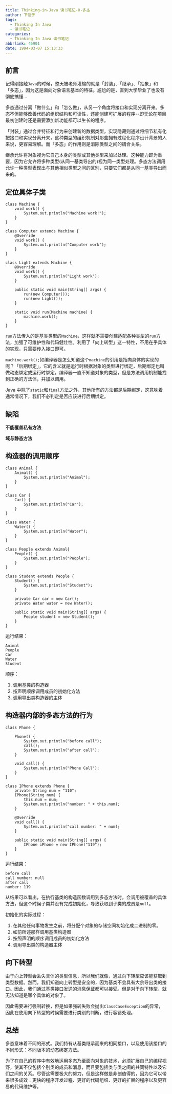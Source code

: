 ```yaml
---
title: Thinking-in-Java 读书笔记-8-多态
author: 下位子
tags:
  - Thinking In Java
  - 读书笔记
categories:
  - Thinking In Java 读书笔记
abbrlink: 45901
date: 1994-03-07 15:13:33
---
```


## 前言

记得刚接触`Java`的时候，整天被老师灌输的就是「封装」、「继承」、「抽象」和「多态」，因为这是面向对象语言基本的特征。尴尬的是，直到大学毕业了也没有彻底搞懂...

多态通过分离「做什么」和「怎么做」，从另一个角度将接口和实现分离开来。多态不但能够改善代码的组织结构和可读性，还能创建可扩展的程序--即无论在项目最初创建时还是需要添加新功能都可以生长的程序。

「封装」通过合并特征和行为来创建新的数据类型，实现隐藏则通过将细节私有化把接口和实现分离开来，这种类型的组织机制对那些拥有过程化程序设计背景的人来说，更容易理解。而「多态」的作用则是消除类型之间的耦合关系。

继承允许将对象视为它自己本身的类型或其他类型来加以处理。这种能力即为重要，因为它允许将多种类型(从同一基类导出的)视为同一类型处理。多态方法调用允许一种类型表现出与其他相似类型之间的区别，只要它们都是从同一基类导出而来的。

## 定位具体子类

```
class Machine {
    void work() {
        System.out.println("Machine work!");
    }
}

class Computer extends Machine {
    @Override
    void work() {
        System.out.println("Computer work");
    }
}

class Light extends Machine {
    @Override
    void work() {
        System.out.println("Light work");
    }

    public static void main(String[] args) {
        run(new Computer());
        run(new Light());
    }

    static void run(Machine machine) {
        machine.work();
    }
}
```

`run`方法传入的是基类类型的`Machine`，这样就不需要创建适配各种类型的`run`方法，加强了可维护性和代码健壮性。利用了「向上转型」这一特性，不用在乎具体的实现，只需要传入接口即可。

`machine.work();`如编译器是怎么知道这个`machine`的引用是指向具体的实现的呢？「后期绑定」，它的含义就是运行时根据对象的类型进行绑定，后期绑定也叫做动态绑定或运行时绑定。编译器一直不知道对象的类型，但是方法调用机制能找到正确的方法体，并加以调用。

Java 中除了`static`和`final`方法之外，其他所有的方法都是后期绑定，这意味着通常情况下，我们不必判定是否应该进行后期绑定。

## 缺陷

**不能覆盖私有方法**

**域与静态方法**

## 构造器的调用顺序

```
class Animal {
    Animal() {
        System.out.println("Animal");
    }
}

class Car {
    Car() {
        System.out.println("Car");
    }
}

class Water {
    Water() {
        System.out.println("Water");
    }
}

class People extends Animal{
    People() {
        System.out.println("People");
    }
}

class Student extends People {
    Student() {
        System.out.println("Student");
    }

    private Car car = new Car();
    private Water water = new Water();

    public static void main(String[] args) {
        People student = new Student();
    }
}
```
运行结果：

```
Animal
People
Car
Water
Student
```


顺序：

1. 调用基类的构造器
2. 按声明顺序调用成员的初始化方法
3. 调用导出类构造器的主体

## 构造器内部的多态方法的行为

```
class Phone {

    Phone() {
        System.out.println("before call");
        call();
        System.out.println("after call");
    }

    void call() {
        System.out.println("Phone Call");
    }
}

class IPhone extends Phone {
    private String num = "110";
    IPhone(String num) {
        this.num = num;
        System.out.println("number: " + this.num);
    }

    @Override
    void call() {
        System.out.println("call number: " + num);
    }

    public static void main(String[] args) {
        IPhone iPhone = new IPhone("119");
    }
}

```
运行结果：

```
before call
call number: null
after call
number: 119
```
从结果可以看出，在执行基类的构造函数调用到多态方法时，会调用被覆盖的具体方法，但这个时候子类并没有完成初始化，导致获取到子类的成员是`null`。

初始化的实际过程：

1. 在其他任何事物发生之前，将分配个对象的存储空间初始化成二进制的零。
2. 如前所述那样调用基类构造器
3. 按照声明的顺序调用成员的初始化方法
4. 调用导出类的构造器主体

## 向下转型

由于向上转型会丢失具体的类型信息，所以我们就像，通过向下转型应该能获取到类型数据。然而，我们知道向上转型是安全的，因为基类不会具有大余导出类的接口。因此，我们通过基类接口发送的消息保证都可以接受。但是对于向下转型，就无法知道是哪个具体的对象了。

因此需要进行强制转换，但是如果强转失败会抛出`ClassCaseException`的异常，因此在使用向下转型的时候需要进行类别的判断，进行容错处理。

## 总结

多态意味着不同的形式。我们持有从基类继承而来的相同接口，以及使用该接口的不同形式：不同版本的动态绑定方法。

为了在自己的程序中有效地运用多态乃至面向对象的技术，必须扩展自己的编程视野，使其不仅包括个别类的成员和消息，而且要包括类与类之间的共同特性以及它们之间的关系。尽管这需要极大的努力，但是这样做是非创值得的，因为它可以带来很多成效：更快的程序开发过程、更好的代码组织、更好的扩展的程序以及更容易的代码维护等。


